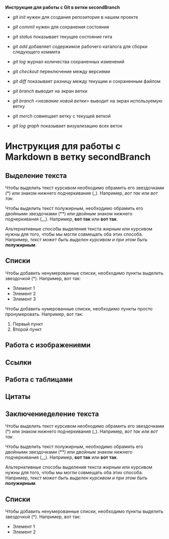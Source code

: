 **Инструкция для работы с Git в ветки secondBranch**

+ *git init* нужен для создания репозитория в нашем проекте

+ *git commit* нужен для сохранения состояния 

+ *git status* показывает текущее состояние гита

+ *git add* добавляет содержимое рабочего каталога для сборки следующего коммита

+ *git log* журнал количества сохраненных изменений 

+ *git checkout* переключение между версиями

+ *git diff* показывает разницу между текущим и сохраненным файлом

+ *git branch* выводит на экран ветки

+ *git branch <название новой ветки>* выводит на экран используемую ветку

+ *git merch* совмещает ветку с текущей веткой

+ *git log graph* показывает визуализацию всех веток



# Инструкция для работы с Markdown в ветку secondBranch

## Выделение текста

Чтобы выделить текст курсивом необходимо обрамить его звездочками (*) или знаком нижнего подчеркивания (_). Например, *вот так* или _вот так_.

Чтобы выделить текст полужирным, необходимо обрамить его двойными звездочками (**) или двойным знаком нижнего подчеркивания (__). Например, **вот так** или __вот так__.

Альтернативные способы выделения текста жирным или курсивом нужны для того, чтобы мы могли совмещать оба этих способа. Например, _текст может быть выделен курсивом и при этом быть **полужирным**_.

## Списки

Чтобы добавить ненумерованные списки, необходимо пункты выделить звездочкой (*). Например, вот так:
* Элемент 1
* Элемент 2
* Элемент 3

Чтобы добавить нумерованные списки, необходимо пункты просто пронумеровать. Например, вот так:
1. Первый пункт
2. Второй пункт


## Работа с изображениями


## Ссылки

## Работа с таблицами

## Цитаты

## Заключениеделение текста

Чтобы выделить текст курсивом необходимо обрамить его звездочками (*) или знаком нижнего подчеркивания (_). Например, *вот так* или _вот так_.

Чтобы выделить текст полужирным, необходимо обрамить его двойными звездочками (**) или двойным знаком нижнего подчеркивания (__). Например, **вот так** или __вот так__.

Альтернативные способы выделения текста жирным или курсивом нужны для того, чтобы мы могли совмещать оба этих способа. Например, _текст может быть выделен курсивом и при этом быть **полужирным**_.

## Списки

Чтобы добавить ненумерованные списки, необходимо пункты выделить звездочкой (*). Например, вот так:
* Элемент 1
* Элемент 2
